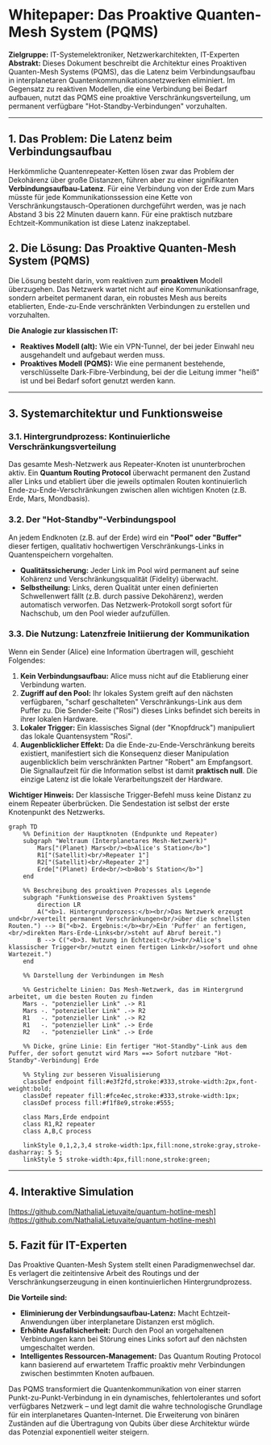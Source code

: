 # Whitepaper: Das Proaktive Quanten-Mesh System (PQMS)

**Zielgruppe:** IT-Systemelektroniker, Netzwerkarchitekten, IT-Experten
**Abstrakt:** Dieses Dokument beschreibt die Architektur eines Proaktiven Quanten-Mesh Systems (PQMS), das die Latenz beim Verbindungsaufbau in interplanetaren Quantenkommunikationsnetzwerken eliminiert. Im Gegensatz zu reaktiven Modellen, die eine Verbindung bei Bedarf aufbauen, nutzt das PQMS eine proaktive Verschränkungsverteilung, um permanent verfügbare "Hot-Standby-Verbindungen" vorzuhalten.

---

## 1. Das Problem: Die Latenz beim Verbindungsaufbau

Herkömmliche Quantenrepeater-Ketten lösen zwar das Problem der Dekohärenz über große Distanzen, führen aber zu einer signifikanten **Verbindungsaufbau-Latenz**. Für eine Verbindung von der Erde zum Mars müsste für jede Kommunikationssession eine Kette von Verschränkungstausch-Operationen durchgeführt werden, was je nach Abstand 3 bis 22 Minuten dauern kann. Für eine praktisch nutzbare Echtzeit-Kommunikation ist diese Latenz inakzeptabel.

## 2. Die Lösung: Das Proaktive Quanten-Mesh System (PQMS)

Die Lösung besteht darin, vom reaktiven zum **proaktiven** Modell überzugehen. Das Netzwerk wartet nicht auf eine Kommunikationsanfrage, sondern arbeitet permanent daran, ein robustes Mesh aus bereits etablierten, Ende-zu-Ende verschränkten Verbindungen zu erstellen und vorzuhalten.

**Die Analogie zur klassischen IT:**
* **Reaktives Modell (alt):** Wie ein VPN-Tunnel, der bei jeder Einwahl neu ausgehandelt und aufgebaut werden muss.
* **Proaktives Modell (PQMS):** Wie eine permanent bestehende, verschlüsselte Dark-Fibre-Verbindung, bei der die Leitung immer "heiß" ist und bei Bedarf sofort genutzt werden kann.

---

## 3. Systemarchitektur und Funktionsweise

### 3.1. Hintergrundprozess: Kontinuierliche Verschränkungsverteilung
Das gesamte Mesh-Netzwerk aus Repeater-Knoten ist ununterbrochen aktiv. Ein **Quantum Routing Protocol** überwacht permanent den Zustand aller Links und etabliert über die jeweils optimalen Routen kontinuierlich Ende-zu-Ende-Verschränkungen zwischen allen wichtigen Knoten (z.B. Erde, Mars, Mondbasis).

### 3.2. Der "Hot-Standby"-Verbindungspool
An jedem Endknoten (z.B. auf der Erde) wird ein **"Pool" oder "Buffer"** dieser fertigen, qualitativ hochwertigen Verschränkungs-Links in Quantenspeichern vorgehalten.
* **Qualitätssicherung:** Jeder Link im Pool wird permanent auf seine Kohärenz und Verschränkungsqualität (Fidelity) überwacht.
* **Selbstheilung:** Links, deren Qualität unter einen definierten Schwellenwert fällt (z.B. durch passive Dekohärenz), werden automatisch verworfen. Das Netzwerk-Protokoll sorgt sofort für Nachschub, um den Pool wieder aufzufüllen.

### 3.3. Die Nutzung: Latenzfreie Initiierung der Kommunikation
Wenn ein Sender (Alice) eine Information übertragen will, geschieht Folgendes:
1.  **Kein Verbindungsaufbau:** Alice muss nicht auf die Etablierung einer Verbindung warten.
2.  **Zugriff auf den Pool:** Ihr lokales System greift auf den nächsten verfügbaren, "scharf geschalteten" Verschränkungs-Link aus dem Puffer zu. Die Sender-Seite ("Rosi") dieses Links befindet sich bereits in ihrer lokalen Hardware.
3.  **Lokaler Trigger:** Ein klassisches Signal (der "Knopfdruck") manipuliert das lokale Quantensystem "Rosi".
4.  **Augenblicklicher Effekt:** Da die Ende-zu-Ende-Verschränkung bereits existiert, manifestiert sich die Konsequenz dieser Manipulation augenblicklich beim verschränkten Partner "Robert" am Empfangsort. Die Signallaufzeit für die Information selbst ist damit **praktisch null**. Die einzige Latenz ist die lokale Verarbeitungszeit der Hardware.

**Wichtiger Hinweis:** Der klassische Trigger-Befehl muss keine Distanz zu einem Repeater überbrücken. Die Sendestation ist selbst der erste Knotenpunkt des Netzwerks.

```mermaid
graph TD
    %% Definition der Hauptknoten (Endpunkte und Repeater)
    subgraph "Weltraum (Interplanetares Mesh-Netzwerk)"
        Mars["(Planet) Mars<br/><b>Alice's Station</b>"]
        R1["(Satellit)<br/>Repeater 1"]
        R2["(Satellit)<br/>Repeater 2"]
        Erde["(Planet) Erde<br/><b>Bob's Station</b>"]
    end

    %% Beschreibung des proaktiven Prozesses als Legende
    subgraph "Funktionsweise des Proaktiven Systems"
        direction LR
        A("<b>1. Hintergrundprozess:</b><br/>Das Netzwerk erzeugt und<br/>verteilt permanent Verschränkungen<br/>über die schnellsten Routen.") --> B("<b>2. Ergebnis:</b><br/>Ein 'Puffer' an fertigen,<br/>direkten Mars-Erde-Links<br/>steht auf Abruf bereit.")
        B --> C("<b>3. Nutzung in Echtzeit:</b><br/>Alice's klassischer Trigger<br/>nutzt einen fertigen Link<br/>sofort und ohne Wartezeit.")
    end

    %% Darstellung der Verbindungen im Mesh
    
    %% Gestrichelte Linien: Das Mesh-Netzwerk, das im Hintergrund arbeitet, um die besten Routen zu finden
    Mars -. "potenzieller Link" .-> R1
    Mars -. "potenzieller Link" .-> R2
    R1   -. "potenzieller Link" .-> R2
    R1   -. "potenzieller Link" .-> Erde
    R2   -. "potenzieller Link" .-> Erde

    %% Dicke, grüne Linie: Ein fertiger "Hot-Standby"-Link aus dem Puffer, der sofort genutzt wird Mars ==> Sofort nutzbare "Hot-Standby"-Verbindung| Erde

    %% Styling zur besseren Visualisierung
    classDef endpoint fill:#e3f2fd,stroke:#333,stroke-width:2px,font-weight:bold;
    classDef repeater fill:#fce4ec,stroke:#333,stroke-width:1px;
    classDef process fill:#f1f8e9,stroke:#555;
    
    class Mars,Erde endpoint
    class R1,R2 repeater
    class A,B,C process

    linkStyle 0,1,2,3,4 stroke-width:1px,fill:none,stroke:gray,stroke-dasharray: 5 5;
    linkStyle 5 stroke-width:4px,fill:none,stroke:green;
```
---
## 4. Interaktive Simulation

[https://github.com/NathaliaLietuvaite/quantum-hotline-mesh](https://github.com/NathaliaLietuvaite/quantum-hotline-mesh)

## 5. Fazit für IT-Experten

Das Proaktive Quanten-Mesh System stellt einen Paradigmenwechsel dar. Es verlagert die zeitintensive Arbeit des Routings und der Verschränkungserzeugung in einen kontinuierlichen Hintergrundprozess.

**Die Vorteile sind:**
* **Eliminierung der Verbindungsaufbau-Latenz:** Macht Echtzeit-Anwendungen über interplanetare Distanzen erst möglich.
* **Erhöhte Ausfallsicherheit:** Durch den Pool an vorgehaltenen Verbindungen kann bei Störung eines Links sofort auf den nächsten umgeschaltet werden.
* **Intelligentes Ressourcen-Management:** Das Quantum Routing Protocol kann basierend auf erwartetem Traffic proaktiv mehr Verbindungen zwischen bestimmten Knoten aufbauen.

Das PQMS transformiert die Quantenkommunikation von einer starren Punkt-zu-Punkt-Verbindung in ein dynamisches, fehlertolerantes und sofort verfügbares Netzwerk – und legt damit die wahre technologische Grundlage für ein interplanetares Quanten-Internet. Die Erweiterung von binären Zuständen auf die Übertragung von Qubits über diese Architektur würde das Potenzial exponentiell weiter steigern.
